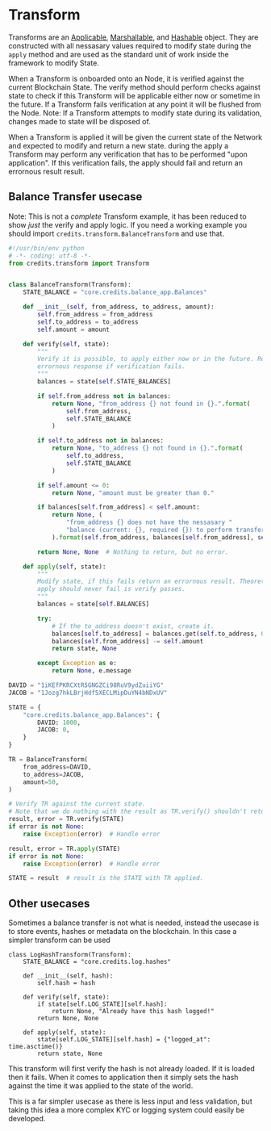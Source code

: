 # Transform
Transforms are an [Applicable](interfaces.html#applicable),
[Marshallable](interfaces.html#marshallable), and
[Hashable](interfaces.html#hashable) object.  They are constructed with all
nessasary values required to modify state during the ```apply``` method and are
used as the standard unit of work inside the framework to modify State.

When a Transform is onboarded onto an Node, it is verified against the current
Blockchain State. The verify method should perform checks against state to
check if this Transform will be applicable either now or sometime in the
future. If a Transform fails verification at any point it will be flushed from
the Node. Note: If a Transform attempts to modify state during its validation,
changes made to state will be disposed of.

When a Transform is applied it will be given the current state of the Network
and expected to modify and return a new state. during the apply a Transform may
perform any verification that has to be performed "upon application". If this
verification fails, the apply should fail and return an errornous result
result.

## Balance Transfer usecase

Note: This is not a _complete_ Transform example, it has been reduced to show
_just_ the verify and apply logic. If you need a working example you should
import ```credits.transform.BalanceTransform``` and use that.

```python
#!/usr/bin/env python
# -*- coding: utf-8 -*-
from credits.transform import Transform


class BalanceTransform(Transform):
    STATE_BALANCE = "core.credits.balance_app.Balances"

    def __init__(self, from_address, to_address, amount):
        self.from_address = from_address
        self.to_address = to_address
        self.amount = amount

    def verify(self, state):
        """
        Verify it is possible, to apply either now or in the future. Return an
        errornous response if verification fails.
        """
        balances = state[self.STATE_BALANCES]

        if self.from_address not in balances:
            return None, "from_address {} not found in {}.".format(
                self.from_address,
                self.STATE_BALANCE
            )

        if self.to_address not in balances:
            return None, "to_address {} not found in {}.".format(
                self.to_address,
                self.STATE_BALANCE
            )

        if self.amount <= 0:
            return None, "amount must be greater than 0."

        if balances[self.from_address] < self.amount:
            return None, (
                "from_address {} does not have the nessasary "
                "balance (current: {}, required {}) to perform transfer."
            ).format(self.from_address, balances[self.from_address], self.amount)

        return None, None  # Nothing to return, but no error.

    def apply(self, state):
        """
        Modify state, if this fails return an errornous result. Theoretially
        apply should never fail is verify passes.
        """
        balances = state[self.BALANCES]

        try:
            # If the to_address doesn't exist, create it.
            balances[self.to_address] = balances.get(self.to_address, 0) + self.amount
            balances[self.from_address] -= self.amount
            return state, None

        except Exception as e:
            return None, e.message

DAVID = "1iKEfPKRCXtR5GNGZCi98RuV9ydZuiiYG"
JACOB = "1Jozg7hkLBrjHdf5XECLMipDuYN4bNDxUV"

STATE = {
    "core.credits.balance_app.Balances": {
        DAVID: 1000,
        JACOB: 0,
    }
}

TR = BalanceTransform(
    from_address=DAVID,
    to_address=JACOB,
    amount=50,
)

# Verify TR against the current state.
# Note that we do nothing with the result as TR.verify() shouldn't return anything.
result, error = TR.verify(STATE)
if error is not None:
    raise Exception(error)  # Handle error

result, error = TR.apply(STATE)
if error is not None:
    raise Exception(error)  # Handle error

STATE = result  # result is the STATE with TR applied.
```

## Other usecases

Sometimes a balance transfer is not what is needed, instead the usecase is to store events, hashes or metadata on the 
blockchain. In this case a simpler transform can be used

```
class LogHashTransform(Transform):
    STATE_BALANCE = "core.credits.log.hashes"

    def __init__(self, hash):
        self.hash = hash

    def verify(self, state):
        if state[self.LOG_STATE][self.hash]:
            return None, "Already have this hash logged!"
        return None, None 

    def apply(self, state):
        state[self.LOG_STATE][self.hash] = {"logged_at": time.asctime()}
        return state, None
```

This transform will first verify the hash is not already loaded. If it is loaded then it fails. When it comes to 
application then it simply sets the hash against the time it was applied to the state of the world.

This is a far simpler usecase as there is less input and less validation, but taking this idea a more complex KYC or logging
system could easily be developed.
